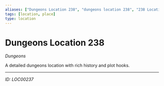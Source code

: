 ```yaml
---
aliases: ["Dungeons Location 238", "dungeons location 238", "238 Location Dungeons"]
tags: [location, place]
type: location
---
```


# Dungeons Location 238

*Dungeons*

A detailed dungeons location with rich history and plot hooks.

---
*ID: LOC00237*